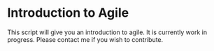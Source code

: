 Introduction to Agile
=====================

This script will give you an introduction to agile. It is currently work in progress. Please contact me if you wish to contribute.
